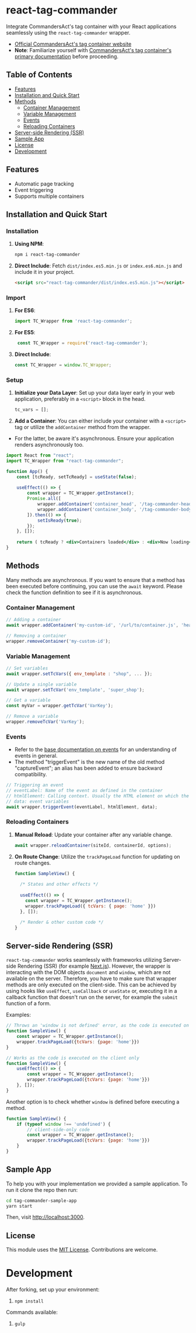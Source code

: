 # react-tag-commander

Integrate CommandersAct's tag container with your React applications seamlessly using the `react-tag-commander` wrapper.

- [Official CommandersAct's tag container website](https://community.commandersact.com/tagcommander/)
- **Note**: Familiarize yourself with [CommandersAct's tag container's primary documentation](https://community.commandersact.com/tagcommander/) before proceeding.

## Table of Contents
- [Features](#features)
- [Installation and Quick Start](#installation-and-quick-start)
- [Methods](#methods)
  - [Container Management](#container-management)
  - [Variable Management](#variable-management)
  - [Events](#events)
  - [Reloading Containers](#reloading-containers)
- [Server-side Rendering (SSR)](#server-side-rendering)
- [Sample App](#sample-app)
- [License](#license)
- [Development](#development)

## Features <a name="features"></a>

- Automatic page tracking
- Event triggering
- Supports multiple containers

## Installation and Quick Start <a name="installation-and-quick-start"></a>

### Installation

1. **Using NPM**:  
   ```sh
   npm i react-tag-commander
   ```

2. **Direct Include**: Fetch `dist/index.es5.min.js` or `index.es6.min.js` and include it in your project.
   ```html
   <script src="react-tag-commander/dist/index.es5.min.js"></script>
   ```

### Import

1. **For ES6**:
   ```javascript
   import TC_Wrapper from 'react-tag-commander';
   ```

2. **For ES5**:
   ```javascript
    const TC_Wrapper = require('react-tag-commander');
    ```

3. **Direct Include**:
   ```javascript
   const TC_Wrapper = window.TC_Wrapper;
   ```

### Setup

1. **Initialize your Data Layer**: Set up your data layer early in your web application, preferably in a `<script>` block in the head.
   ```javascript
   tc_vars = [];
   ```

2. **Add a Container**: You can either include your container with a `<script>` tag or utilize the `addContainer` method from the wrapper.

- For the latter, be aware it's asynchronous. Ensure your application renders asynchronously too.

```jsx
import React from "react";
import TC_Wrapper from "react-tag-commander";

function App() {
    const [tcReady, setTcReady] = useState(false);
    
    useEffect(() => {
        const wrapper = TC_Wrapper.getInstance();
        Promise.all([
            wrapper.addContainer('container_head', '/tag-commander-head.js', 'head'), 
            wrapper.addContainer('container_body', '/tag-commander-body.js', 'body')
        ]).then(() => {
            setIsReady(true);
        });
    }, []);
    
    return ( tcReady ? <div>Containers loaded</div> : <div>Now loading</div> );
}
```
## Methods <a name="methods"></a>

Many methods are asynchronous. If you want to ensure that a method has been executed before continuing, you can use the `await` keyword. Please check the function definition to see if it is asynchronous.

### Container Management <a name="container-management"></a>

```js
// Adding a container
await wrapper.addContainer('my-custom-id', '/url/to/container.js', 'head');

// Removing a container
wrapper.removeContainer('my-custom-id');
```

### Variable Management <a name="variable-management"></a>

```js
// Set variables
await wrapper.setTcVars({ env_template : "shop", ... });

// Update a single variable
await wrapper.setTcVar('env_template', 'super_shop');

// Get a variable
const myVar = wrapper.getTcVar('VarKey');

// Remove a variable
wrapper.removeTcVar('VarKey');
```

### Events <a name="events"></a>

- Refer to the [base documentation on events](https://community.commandersact.com/tagcommander/user-manual/container-management/events) for an understanding of events in general. 
- The method "triggerEvent" is the new name of the old method "captureEvent"; an alias has been added to ensure backward compatibility.

```js
// Triggering an event
// eventLabel: Name of the event as defined in the container
// htmlElement: Calling context. Usually the HTML element on which the event is triggered, but it can be the component.
// data: event variables
await wrapper.triggerEvent(eventLabel, htmlElement, data);
```

### Reloading Containers <a name="reloading-containers"></a>

1. **Manual Reload**: Update your container after any variable change.
    ```js
    await wrapper.reloadContainer(siteId, containerId, options);
    ```

2. **On Route Change**: Utilize the `trackPageLoad` function for updating on route changes.
    ```js
    function SampleView() {
      
      /* States and other effects */
      
      useEffect(() => {
        const wrapper = TC_Wrapper.getInstance();
        wrapper.trackPageLoad({ tcVars: { page: 'home' }})
      }, []);
    
      /* Render & other custom code */
    }
    ```

## Server-side Rendering (SSR) <a name="server-side-rendering"></a>

`react-tag-commander` works seamlessly with frameworks utilizing Server-side Rendering (SSR) (for example [Next.js](https://nextjs.org/)).
However, the wrapper is interacting with the DOM objects `document` and `window`, which are not available on the server.
Therefore, you have to make sure that wrapper methods are only executed on the client-side.
This can be achieved by using hooks like `useEffect`, `useCallback` or `useState` or, executing it in a callback function that doesn't run on the server, for example the `submit` function of a form.

Examples:
```js
// Throws an 'window is not defined' error, as the code is executed on the server and trackPageLoad interacts with the window object.
function SampleView() {
    const wrapper = TC_Wrapper.getInstance();
    wrapper.trackPageLoad({tcVars: {page: 'home'}})
}
```
```js
// Works as the code is executed on the client only
function SampleView() {
    useEffect(() => {
        const wrapper = TC_Wrapper.getInstance();
        wrapper.trackPageLoad({tcVars: {page: 'home'}})
    }, []);
}
```

Another option is to check whether `window` is defined before executing a method.
```js
function SampleView() {
    if (typeof window !== 'undefined') {
        // client-side-only code
        const wrapper = TC_Wrapper.getInstance();
        wrapper.trackPageLoad({tcVars: {page: 'home'}})
    }
}
```

## Sample App <a name="sample-app"></a>

To help you with your implementation we provided a sample application. To run it clone the repo then run:
```bash
cd tag-commander-sample-app
yarn start
```
Then, visit [http://localhost:3000](http://localhost:3000).

## License <a name="license"></a>

This module uses the [MIT License](http://revolunet.mit-license.org). Contributions are welcome.

# Development <a name="development"></a>

After forking, set up your environment:

1. ```npm install```

Commands available:

1. ```gulp```
